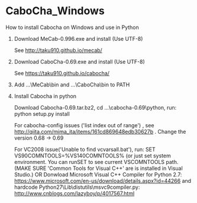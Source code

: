 # CaboCha_Windows
How to install Cabocha on Windows and use in Python


1.  Download MeCab-0.996.exe and install (Use UTF-8) 

    See http://taku910.github.io/mecab/
    
2.  Download CaboCha-0.69.exe and install (Use UTF-8)

    See https://taku910.github.io/cabocha/
    
3.  Add ...\MeCab\bin and ...\CaboCha\bin to PATH
4.  Install Cabocha in python

    Download Cabocha-0.69.tar.bz2, cd ...\cabocha-0.69\python, run: python setup.py install
    
    For cabocha-config issues ('list index out of range') , see http://qiita.com/mima_ita/items/161cd869648edb30627b . Change the version 0.68 -> 0.69
 
    For VC2008 issue('Unable to find vcvarsall.bat'), run: SET VS90COMNTOOLS=%VS140COMNTOOLS% (or just set system environment.  You can runSET to see current VSCOMNTOOLS path. (MAKE SURE 'Common Tools for Visual C++' are is installed in Visual Studio.)
    OR
    Donwload Microsoft Visual C++ Compiler for Python 2.7: https://www.microsoft.com/en-us/download/details.aspx?id=44266
    and hardcode Python27\Lib\distutils\msvc9compiler.py: http://www.cnblogs.com/lazyboy/p/4017567.html
